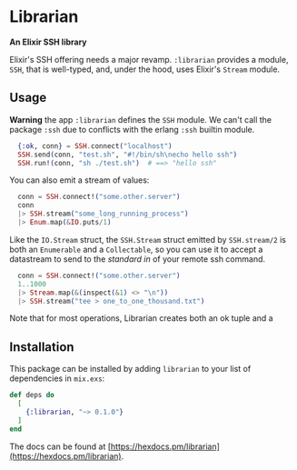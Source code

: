# Librarian

**An Elixir SSH library**

Elixir's SSH offering needs a major revamp.  `:librarian` provides a module, `SSH`,
that is well-typed, and, under the hood, uses Elixir's `Stream` module.

## Usage

**Warning** the app `:librarian` defines the `SSH` module.  We can't call the 
package `:ssh` due to conflicts with the erlang `:ssh` builtin module.

```elixir
  {:ok, conn} = SSH.connect("localhost")
  SSH.send(conn, "test.sh", "#!/bin/sh\necho hello ssh")
  SSH.run!(conn, "sh ./test.sh")  # ==> "hello ssh"
```

You can also emit a stream of values:
```elixir
  conn = SSH.connect!("some.other.server")
  conn
  |> SSH.stream("some_long_running_process")
  |> Enum.map(&IO.puts/1)
``` 

Like the `IO.Stream` struct, the `SSH.Stream` struct emitted by `SSH.stream/2` is
both an `Enumerable` and a `Collectable`, so you can use it to accept a datastream
to send to the *standard in* of your remote ssh command.

```elixir
  conn = SSH.connect!("some.other.server")
  1..1000
  |> Stream.map(&(inspect(&1) <> "\n"))
  |> SSH.stream("tee > one_to_one_thousand.txt")
```

Note that for most operations, Librarian creates both an ok tuple and a 

## Installation

This package can be installed by adding `librarian` to your list of dependencies in 
`mix.exs`:

```elixir
def deps do
  [
    {:librarian, "~> 0.1.0"}
  ]
end
```

The docs can be found at [https://hexdocs.pm/librarian](https://hexdocs.pm/librarian).

